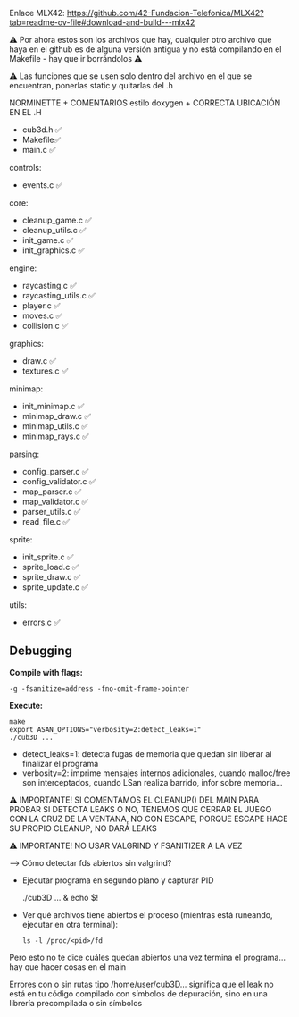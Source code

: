 Enlace MLX42: https://github.com/42-Fundacion-Telefonica/MLX42?tab=readme-ov-file#download-and-build---mlx42  

⚠️  Por ahora estos son los archivos que hay, cualquier otro archivo que haya en el github es de alguna versión antigua y no está compilando en el Makefile - hay que ir borrándolos ⚠️

⚠️ Las funciones que se usen solo dentro del archivo en el que se encuentran, ponerlas static y quitarlas del .h

NORMINETTE + COMENTARIOS estilo doxygen + CORRECTA UBICACIÓN EN EL .H
- cub3d.h ✅
- Makefile✅
- main.c ✅

controls:
- events.c ✅
 
core:
- cleanup_game.c ✅
- cleanup_utils.c ✅
- init_game.c ✅ 
- init_graphics.c ✅

engine:
- raycasting.c ✅ 
- raycasting_utils.c ✅
- player.c ✅ 
- moves.c ✅ 
- collision.c ✅

graphics:
- draw.c ✅
- textures.c ✅

minimap:
- init_minimap.c ✅
- minimap_draw.c ✅
- minimap_utils.c ✅
- minimap_rays.c ✅

parsing:
- config_parser.c ✅
- config_validator.c ✅
- map_parser.c ✅ 
- map_validator.c ✅ 
- parser_utils.c ✅ 
- read_file.c ✅

sprite:
- init_sprite.c ✅
- sprite_load.c ✅
- sprite_draw.c ✅
- sprite_update.c ✅

utils:
- errors.c ✅

## Debugging

**Compile with flags:**

    -g -fsanitize=address -fno-omit-frame-pointer

**Execute:**

    make
    export ASAN_OPTIONS="verbosity=2:detect_leaks=1"
    ./cub3D ...

- detect_leaks=1: detecta fugas de memoria que quedan sin liberar al finalizar el programa
- verbosity=2: imprime mensajes internos adicionales, cuando malloc/free son interceptados, cuando LSan realiza barrido, infor sobre memoria...

⚠️ IMPORTANTE! SI COMENTAMOS EL CLEANUP() DEL MAIN PARA PROBAR SI DETECTA LEAKS O NO, TENEMOS QUE CERRAR EL JUEGO CON LA CRUZ DE LA VENTANA, NO CON ESCAPE, PORQUE ESCAPE HACE SU PROPIO CLEANUP, NO DARÁ LEAKS  

⚠️ IMPORTANTE! NO USAR VALGRIND Y FSANITIZER A LA VEZ

--> Cómo detectar fds abiertos sin valgrind? 
- Ejecutar programa en segundo plano y capturar PID

     ./cub3D ... &
     echo $!

- Ver qué archivos tiene abiertos el proceso (mientras está runeando, ejecutar en otra terminal):

      ls -l /proc/<pid>/fd

Pero esto no te dice cuáles quedan abiertos una vez termina el programa... hay que hacer cosas en el main

  Errores con <unknown module> o sin rutas tipo /home/user/cub3D... significa que el leak no está en tu código compilado con símbolos de depuración, sino en una librería precompilada o sin símbolos

